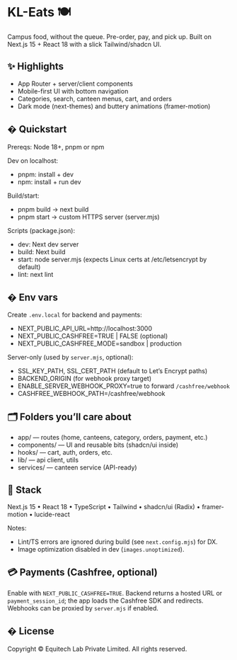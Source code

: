 # KL-Eats 🍽️

Campus food, without the queue. Pre-order, pay, and pick up. Built on Next.js 15 + React 18 with a slick Tailwind/shadcn UI.

## ✨ Highlights
- App Router + server/client components
- Mobile-first UI with bottom navigation
- Categories, search, canteen menus, cart, and orders
- Dark mode (next-themes) and buttery animations (framer-motion)

## � Quickstart
Prereqs: Node 18+, pnpm or npm

Dev on localhost:
- pnpm: install + dev
- npm: install + run dev

Build/start:
- pnpm build → next build
- pnpm start → custom HTTPS server (server.mjs)

Scripts (package.json):
- dev: Next dev server
- build: Next build
- start: node server.mjs (expects Linux certs at /etc/letsencrypt by default)
- lint: next lint

## � Env vars
Create `.env.local` for backend and payments:
- NEXT_PUBLIC_API_URL=http://localhost:3000
- NEXT_PUBLIC_CASHFREE=TRUE | FALSE (optional)
- NEXT_PUBLIC_CASHFREE_MODE=sandbox | production

Server-only (used by `server.mjs`, optional):
- SSL_KEY_PATH, SSL_CERT_PATH (default to Let’s Encrypt paths)
- BACKEND_ORIGIN (for webhook proxy target)
- ENABLE_SERVER_WEBHOOK_PROXY=true to forward `/cashfree/webhook`
- CASHFREE_WEBHOOK_PATH=/cashfree/webhook

## 🗂️ Folders you’ll care about
- app/ — routes (home, canteens, category, orders, payment, etc.)
- components/ — UI and reusable bits (shadcn/ui inside)
- hooks/ — cart, auth, orders, etc.
- lib/ — api client, utils
- services/ — canteen service (API-ready)

## 🧱 Stack
Next.js 15 • React 18 • TypeScript • Tailwind • shadcn/ui (Radix) • framer-motion • lucide-react

Notes:
- Lint/TS errors are ignored during build (see `next.config.mjs`) for DX.
- Image optimization disabled in dev (`images.unoptimized`).

## 💳 Payments (Cashfree, optional)
Enable with `NEXT_PUBLIC_CASHFREE=TRUE`. Backend returns a hosted URL or `payment_session_id`; the app loads the Cashfree SDK and redirects. Webhooks can be proxied by `server.mjs` if enabled.

## � License
Copyright © Equitech Lab Private Limited. All rights reserved.
